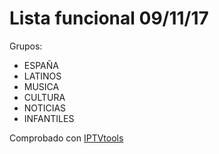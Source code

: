 # Lista funcional 09/11/17

Grupos:
- ESPAÑA
- LATINOS
- MUSICA
- CULTURA
- NOTICIAS
- INFANTILES

Comprobado con [IPTVtools](http://www.iptvtools.net)
